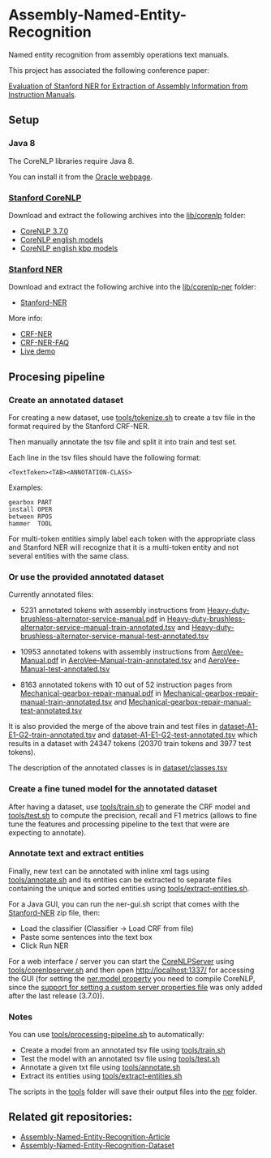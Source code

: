 # Assembly-Named-Entity-Recognition

Named entity recognition from assembly operations text manuals.

This project has associated the following conference paper:

[Evaluation of Stanford NER for Extraction of Assembly Information from Instruction Manuals](https://www.researchgate.net/publication/315719375_Evaluation_of_Stanford_NER_for_Extraction_of_Assembly_Information_from_Instruction_Manuals).


## Setup

### Java 8

The CoreNLP libraries require Java 8.

You can install it from the [Oracle webpage](http://www.oracle.com/technetwork/java/javase/downloads/index.html).


### [Stanford CoreNLP](http://stanfordnlp.github.io/CoreNLP/index.html)

Download and extract the following archives into the [lib/corenlp](lib/corenlp) folder:

- [CoreNLP 3.7.0](http://nlp.stanford.edu/software/stanford-corenlp-full-2016-10-31.zip)
- [CoreNLP english models](http://nlp.stanford.edu/software/stanford-english-corenlp-2016-10-31-models.jar)
- [CoreNLP english kbp models](http://nlp.stanford.edu/software/stanford-english-kbp-corenlp-2016-10-31-models.jar)


### [Stanford NER](http://nlp.stanford.edu/software/CRF-NER.html)

Download and extract the following archive into the [lib/corenlp-ner](lib/corenlp-ner) folder:

- [Stanford-NER](http://nlp.stanford.edu/software/stanford-ner-2016-10-31.zip)

More info:

- [CRF-NER](http://nlp.stanford.edu/software/CRF-NER.html)
- [CRF-NER-FAQ](http://nlp.stanford.edu/software/crf-faq.html)
- [Live demo](http://corenlp.run)



## Procesing pipeline


### Create an annotated dataset

For creating a new dataset, use [tools/tokenize.sh](tools/tokenize.sh) to create a tsv file in the format required by the Stanford CRF-NER.

Then manually annotate the tsv file and split it into train and test set.

Each line in the tsv files should have the following format:

```
<TextToken><TAB><ANNOTATION-CLASS>
```

Examples:

```
gearbox	PART
install	OPER
between	RPOS
hammer	TOOL
```

For multi-token entities simply label each token with the appropriate class and Stanford NER will recognize that it is a multi-token entity and not several entities with the same class.


### Or use the provided annotated dataset

Currently annotated files:

- 5231 annotated tokens with assembly instructions from [Heavy-duty-brushless-alternator-service-manual.pdf](dataset/alternators/A1-Heavy-duty-brushless-alternator-service-manual/Heavy-duty-brushless-alternator-service-manual.pdf) in [Heavy-duty-brushless-alternator-service-manual-train-annotated.tsv](dataset/alternators/A1-Heavy-duty-brushless-alternator-service-manual/Heavy-duty-brushless-alternator-service-manual-train-annotated.tsv) and [Heavy-duty-brushless-alternator-service-manual-test-annotated.tsv](dataset/alternators/A1-Heavy-duty-brushless-alternator-service-manual/Heavy-duty-brushless-alternator-service-manual-test-annotated.tsv)

- 10953 annotated tokens with assembly instructions from [AeroVee-Manual.pdf](dataset/engines/E1-AeroVee-Manual/AeroVee-Manual.pdf) in [AeroVee-Manual-train-annotated.tsv](dataset/engines/E1-AeroVee-Manual/AeroVee-Manual-train-annotated.tsv) and [AeroVee-Manual-test-annotated.tsv](dataset/engines/E1-AeroVee-Manual/AeroVee-Manual-test-annotated.tsv)

- 8163 annotated tokens with 10 out of 52 instruction pages from [Mechanical-gearbox-repair-manual.pdf](dataset/gearboxes/G2-Mechanical-gearbox-repair-manual/Mechanical-gearbox-repair-manual.pdf) in [Mechanical-gearbox-repair-manual-train-annotated.tsv](dataset/gearboxes/G2-Mechanical-gearbox-repair-manual/Mechanical-gearbox-repair-manual-train-annotated.tsv) and [Mechanical-gearbox-repair-manual-test-annotated.tsv](dataset/gearboxes/G2-Mechanical-gearbox-repair-manual/Mechanical-gearbox-repair-manual-test-annotated.tsv)

It is also provided the merge of the above train and test files in [dataset-A1-E1-G2-train-annotated.tsv](dataset/alternators-engines-gearboxes/dataset-A1-E1-G2-train-annotated.tsv) and [dataset-A1-E1-G2-test-annotated.tsv](dataset/alternators-engines-gearboxes/dataset-A1-E1-G2-test-annotated.tsv) which results in a dataset with 24347 tokens (20370 train tokens and 3977 test tokens).

The description of the annotated classes is in [dataset/classes.tsv](dataset/classes.tsv)


### Create a fine tuned model for the annotated dataset

After having a dataset, use [tools/train.sh](tools/train.sh) to generate the CRF model and [tools/test.sh](tools/test.sh) to compute the precision, recall and F1 metrics (allows to fine tune the features and processing pipeline to the text that were are expecting to annotate).


### Annotate text and extract entities

Finally, new text can be annotated with inline xml tags using [tools/annotate.sh](tools/annotate.sh) and its entities can be extracted to separate files containing the unique and sorted entities using [tools/extract-entities.sh](tools/extract-entities.sh).

For a Java GUI, you can run the ner-gui.sh script that comes with the [Stanford-NER](http://nlp.stanford.edu/software/stanford-ner-2016-10-31.zip) zip file, then:

- Load the classifier (Classifier -> Load CRF from file)
- Paste some sentences into the text box
- Click Run NER


For a web interface / server you can start the [CoreNLPServer](http://stanfordnlp.github.io/CoreNLP/corenlp-server.html) using [tools/corenlpserver.sh](tools/corenlpserver.sh) and then open [http://localhost:1337/](http://localhost:1337/) for accessing the GUI (for setting the [ner.model property](http://stanfordnlp.github.io/CoreNLP/ner.html) you need to compile CoreNLP, since the [support for setting a custom server properties file](https://github.com/stanfordnlp/CoreNLP/commit/2e4c4dc48ab8a34f6696757a5351a48412f66d61) was only added after the last release (3.7.0)).


### Notes

You can use [tools/processing-pipeline.sh](tools/processing-pipeline.sh) to automatically:

- Create a model from an annotated tsv file using [tools/train.sh](tools/train.sh)
- Test the model with an annotated tsv file using [tools/test.sh](tools/test.sh)
- Annotate a given txt file using [tools/annotate.sh](tools/annotate.sh)
- Extract its entities using [tools/extract-entities.sh](tools/extract-entities.sh)


The scripts in the [tools](tools) folder will save their output files into the [ner](ner) folder.


## Related git repositories:

* [Assembly-Named-Entity-Recognition-Article](https://github.com/carlosmccosta/Assembly-Named-Entity-Recognition-Article)
* [Assembly-Named-Entity-Recognition-Dataset](https://github.com/carlosmccosta/Assembly-Named-Entity-Recognition-Dataset)

